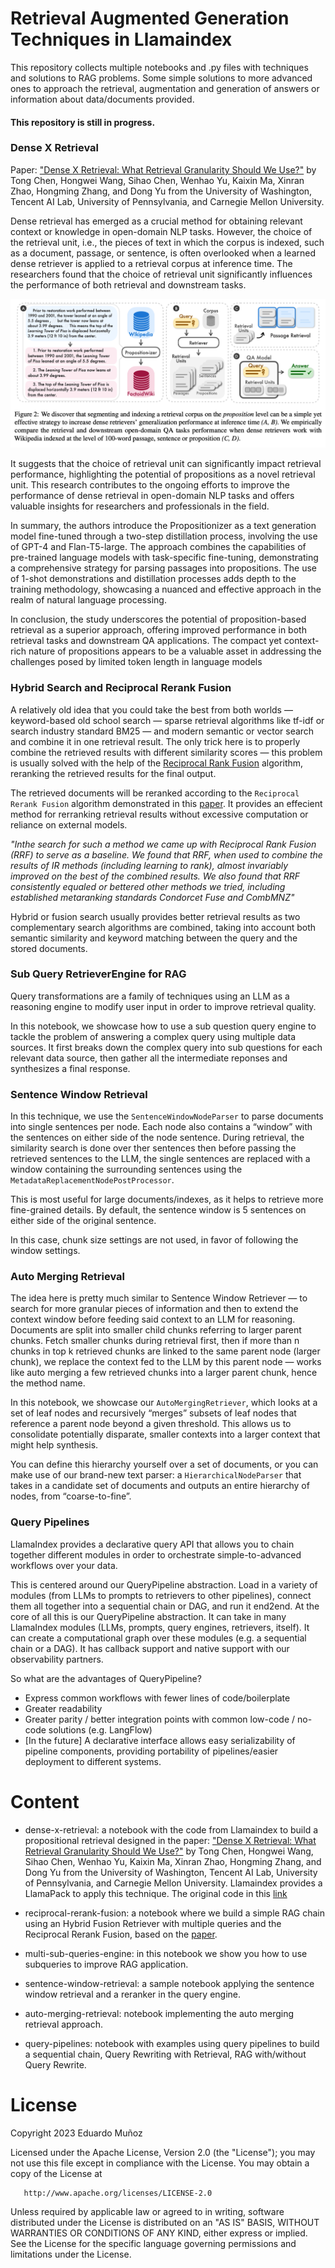 # Retrieval Augmented Generation Techniques in Llamaindex
 This repository collects multiple notebooks and .py files with techniques and solutions to RAG problems. Some simple solutions to more advanced ones to approach the retrieval, augmentation and generation of answers or information about data/documents provided.

 #### This repository is still in progress. 

 ### Dense X Retrieval

 Paper: ["Dense X Retrieval: What Retrieval Granularity Should We Use?"](https://arxiv.org/abs/2312.06648) by Tong Chen, Hongwei Wang, Sihao Chen, Wenhao Yu, Kaixin Ma, Xinran Zhao, Hongming Zhang, and Dong Yu from the University of Washington, Tencent AI Lab, University of Pennsylvania, and Carnegie Mellon University.

 Dense retrieval has emerged as a crucial method for obtaining relevant context or knowledge in open-domain NLP tasks. However, the choice of the retrieval unit, i.e., the pieces of text in which the corpus is indexed, such as a document, passage, or sentence, is often overlooked when a learned dense retriever is applied to a retrieval corpus at inference time. The researchers found that the choice of retrieval unit significantly influences the performance of both retrieval and downstream tasks.

 
 ![Image from the original paper "Dense X Retrieval"](images/retriever_diagram.png)

It suggests that the choice of retrieval unit can significantly impact retrieval performance, highlighting the potential of propositions as a novel retrieval unit. This research contributes to the ongoing efforts to improve the performance of dense retrieval in open-domain NLP tasks and offers valuable insights for researchers and professionals in the field.

In summary, the authors introduce the Propositionizer as a text generation model fine-tuned through a two-step distillation process, involving the use of GPT-4 and Flan-T5-large. The approach combines the capabilities of pre-trained language models with task-specific fine-tuning, demonstrating a comprehensive strategy for parsing passages into propositions. The use of 1-shot demonstrations and distillation processes adds depth to the training methodology, showcasing a nuanced and effective approach in the realm of natural language processing.

In conclusion, the study underscores the potential of proposition-based retrieval as a superior approach, offering improved performance in both retrieval tasks and downstream QA applications. The compact yet context-rich nature of propositions appears to be a valuable asset in addressing the challenges posed by limited token length in language models

### Hybrid Search and Reciprocal Rerank Fusion 

A relatively old idea that you could take the best from both worlds — keyword-based old school search — sparse retrieval algorithms like tf-idf or search industry standard BM25 — and modern semantic or vector search and combine it in one retrieval result.
The only trick here is to properly combine the retrieved results with different similarity scores — this problem is usually solved with the help of the [Reciprocal Rank Fusion](https://plg.uwaterloo.ca/~gvcormac/cormacksigir09-rrf.pdf) algorithm, reranking the retrieved results for the final output.

The retrieved documents will be reranked according to the `Reciprocal Rerank Fusion` algorithm demonstrated in this [paper](https://plg.uwaterloo.ca/~gvcormac/cormacksigir09-rrf.pdf). It provides an effecient method for rerranking retrieval results without excessive computation or reliance on external models.

*"Inthe search for such a method we came up with Reciprocal Rank Fusion (RRF) to serve as a baseline. We found that RRF, when used to combine the results of IR methods (including learning to rank), almost invariably improved on the best of the combined results. We also found that RRF consistently equaled or bettered other methods we tried, including established metaranking standards Condorcet Fuse and CombMNZ"*

Hybrid or fusion search usually provides better retrieval results as two complementary search algorithms are combined, taking into account both semantic similarity and keyword matching between the query and the stored documents.

### Sub Query RetrieverEngine for RAG 
Query transformations are a family of techniques using an LLM as a reasoning engine to modify user input in order to improve retrieval quality.

In this notebook, we showcase how to use a sub question query engine to tackle the problem of answering a complex query using multiple data sources.
It first breaks down the complex query into sub questions for each relevant data source, then gather all the intermediate reponses and synthesizes a final response.

### Sentence Window Retrieval

In this technique, we use the `SentenceWindowNodeParser` to parse documents into single sentences per node. Each node also contains a “window” with the sentences on either side of the node sentence. During retrieval, the similarity search is done over ther sentences then before passing the retrieved sentences to the LLM, the single sentences are replaced with a window containing the surrounding sentences using the `MetadataReplacementNodePostProcessor`.

This is most useful for large documents/indexes, as it helps to retrieve more fine-grained details. By default, the sentence window is 5 sentences on either side of the original sentence.

In this case, chunk size settings are not used, in favor of following the window settings.

### Auto Merging Retrieval
The idea here is pretty much similar to Sentence Window Retriever — to search for more granular pieces of information and then to extend the context window before feeding said context to an LLM for reasoning. Documents are split into smaller child chunks referring to larger parent chunks.
Fetch smaller chunks during retrieval first, then if more than n chunks in top k retrieved chunks are linked to the same parent node (larger chunk), we replace the context fed to the LLM by this parent node — works like auto merging a few retrieved chunks into a larger parent chunk, hence the method name.

In this notebook, we showcase our `AutoMergingRetriever`, which looks at a set of leaf nodes and recursively “merges” subsets of leaf nodes that reference a parent node beyond a given threshold. This allows us to consolidate potentially disparate, smaller contexts into a larger context that might help synthesis.

You can define this hierarchy yourself over a set of documents, or you can make use of our brand-new text parser: a `HierarchicalNodeParser` that takes in a candidate set of documents and outputs an entire hierarchy of nodes, from “coarse-to-fine”.

### Query Pipelines
LlamaIndex provides a declarative query API that allows you to chain together different modules in order to orchestrate simple-to-advanced workflows over your data.

This is centered around our QueryPipeline abstraction. Load in a variety of modules (from LLMs to prompts to retrievers to other pipelines), connect them all together into a sequential chain or DAG, and run it end2end. At the core of all this is our QueryPipeline abstraction. It can take in many LlamaIndex modules (LLMs, prompts, query engines, retrievers, itself). It can create a computational graph over these modules (e.g. a sequential chain or a DAG). It has callback support and native support with our observability partners.

So what are the advantages of QueryPipeline?

- Express common workflows with fewer lines of code/boilerplate
- Greater readability
- Greater parity / better integration points with common low-code / no-code solutions (e.g. LangFlow)
- [In the future] A declarative interface allows easy serializability of pipeline components, providing portability of pipelines/easier deployment to different systems.


# Content

- dense-x-retrieval: a notebook with the code from Llamaindex to build a propositional retrieval designed in the paper: ["Dense X Retrieval: What Retrieval Granularity Should We Use?"](https://arxiv.org/abs/2312.06648) by Tong Chen, Hongwei Wang, Sihao Chen, Wenhao Yu, Kaixin Ma, Xinran Zhao, Hongming Zhang, and Dong Yu from the University of Washington, Tencent AI Lab, University of Pennsylvania, and Carnegie Mellon University. Llamaindex provides a LlamaPack to apply this technique. The original code in this [link](https://github.com/run-llama/llama-hub/tree/main/llama_hub/llama_packs/dense_x_retrieval)


- reciprocal-rerank-fusion: a notebook where we build a simple RAG chain using an Hybrid Fusion Retriever with multiple queries and the Reciprocal Rerank Fusion, based on the [paper](https://plg.uwaterloo.ca/~gvcormac/cormacksigir09-rrf.pdf). 

- multi-sub-queries-engine: in this notebook we show you how to use subqueries to improve RAG application.

- sentence-window-retrieval: a sample notebook applying the sentence window retrieval and a reranker in the query engine.

- auto-merging-retrieval: notebook implementing the auto merging retrieval approach.

- query-pipelines: notebook with examples using query pipelines to build a sequential chain, Query Rewriting with Retrieval, RAG with/without Query Rewrite.

# License

Copyright 2023 Eduardo Muñoz

   Licensed under the Apache License, Version 2.0 (the "License");
   you may not use this file except in compliance with the License.
   You may obtain a copy of the License at

       http://www.apache.org/licenses/LICENSE-2.0

   Unless required by applicable law or agreed to in writing, software
   distributed under the License is distributed on an "AS IS" BASIS,
   WITHOUT WARRANTIES OR CONDITIONS OF ANY KIND, either express or implied.
   See the License for the specific language governing permissions and
   limitations under the License.
